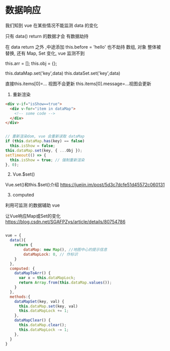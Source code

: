 # 数据响应

我们知到 vue 在某些情况不能监测 data 的变化

只有 data() return 的数据才会 有数据劫持

在 data return 之外 ,中途添加 this.before = 'hello'  也不劫持
数组, 对象 整体被替换, 还有 Map, Set 变化, vue 监测不到

this.arr = [];
this.obj = {};

this.dataMap.set('key',data)
this.dataSet.set('key',data)

直接this.items[0]=... 视图不会更新
this.items[0].message=...视图会更新


1. 重新渲染

```html
<div v-if="isShow==true">
  <div v-for="item in dataMap">
    <!-- some code -->
  </div>
</div>
```

```js

// 重新渲染dom, vue 会重新读取 dataMap
if (this.dataMap.has(key) == false) 
  this.isShow = false;
this.dataMap.set(key, { ...Obj });
setTimeout(() => {
  this.isShow = true; // 强制重新渲染
}, 0);

```

2. Vue.$set()

Vue.set()和this.$set()介绍
https://juejin.im/post/5d3c7dcfe51d45572c060131


3. computed

利用可监测 的数据辅助 vue 

让Vue响应Map或Set的变化
https://blog.csdn.net/SGAFPZys/article/details/80754786

```js

vue = {
  data(){
    return {
        dataMap: new Map(), //地图中心的提示信息
        dataMapLock: 0, // 作标识
    }
  },
  computed: {
    dataMapToArr() {
      var x = this.dataMapLock;
      return Array.from(this.dataMap.values());
    }
  },
  methods:{
    dataMapSet(key, val) {
      this.dataMap.set(key, val)
      this.dataMapLock += 1;
    },
    dataMapClear() {
      this.dataMap.clear();
      this.dataMapLock -= 1;
    },
  }
}


```

